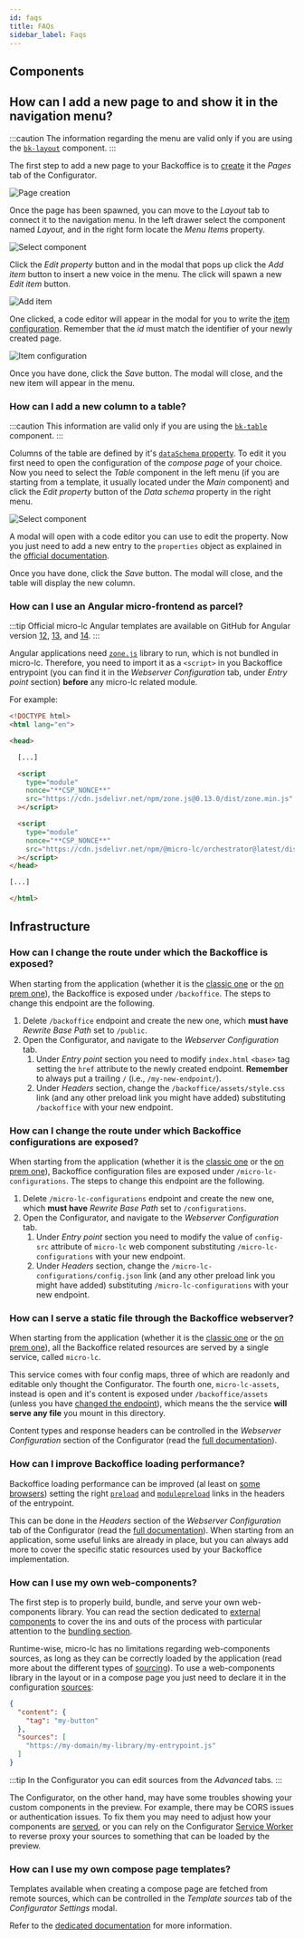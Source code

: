 ```yaml
---
id: faqs
title: FAQs
sidebar_label: Faqs
---
```

## Components

## How can I add a new page to and show it in the navigation menu?

:::caution
The information regarding the menu are valid only if you are using the
[`bk-layout`](/business_suite/backoffice/60_components/380_layout.md) component.
:::

The first step to add a new page to your Backoffice is to [create](./20_structure.md#create-new-page) it the _Pages_
tab of the Configurator.

![Page creation](./img/faqs_add-new-menu-item_page-creation.png)

Once the page has been spawned, you can move to the _Layout_ tab to connect it to the navigation menu. In the left drawer
select the component named _Layout_, and in the right form locate the _Menu Items_ property.

![Select component](./img/faqs_add-new-menu-item_select-component.png)

Click the _Edit property_ button and in the modal that pops up click the _Add item_ button to insert a new voice in the
menu. The click will spawn a new _Edit item_ button.

![Add item](./img/faqs_add-new-menu-item_add-item.png)

One clicked, a code editor will appear in the modal for you to write the 
[item configuration](/business_suite/backoffice/60_components/380_layout.md#application). Remember
that the _id_ must match the identifier of your newly created page.

![Item configuration](./img/faqs_add-new-menu-item_item-configuration.png)

Once you have done, click the _Save_ button. The modal will close, and the new item will appear in the menu.

### How can I add a new column to a table?

:::caution
This information are valid only if you are using the
[`bk-table`](/business_suite/backoffice/60_components/510_table.md) component.
:::

Columns of the table are defined by it's 
[`dataSchema` property](/business_suite/backoffice/30_page_layout.md#data-schema). To edit
it you first need to open the configuration of the _compose page_ of your choice. Now you need to select the _Table_
component in the left menu (if you are starting from a template, it usually located under the _Main_ component) and click the _Edit property_ button of the _Data schema_ property in the right menu.

![Select component](./img/faqs_add-new-column_select-component.png)

A modal will open with a code editor you can use to edit the property. Now you just need to add a new entry to the
`properties` object as explained in the 
[official documentation](/business_suite/backoffice/30_page_layout.md#data-schema).

Once you have done, click the _Save_ button. The modal will close, and the table will display the new column.

### How can I use an Angular micro-frontend as parcel?

:::tip
Official micro-lc Angular templates are available on GitHub for Angular version [12](https://github.com/micro-lc/angular12-template),
[13](https://github.com/micro-lc/angular13-template), and [14](https://github.com/micro-lc/angular14-template).
:::

Angular applications need [`zone.js`](https://github.com/angular/angular/tree/main/packages/zone.js) library to run, which
is not bundled in micro-lc. Therefore, you need to import it as a `<script>` in you Backoffice entrypoint (you can find it
in the _Webserver Configuration_ tab, under _Entry point_ section) **before** any micro-lc related module.

For example:

```html
<!DOCTYPE html>
<html lang="en">

<head>

  [...]

  <script
    type="module"
    nonce="**CSP_NONCE**"
    src="https://cdn.jsdelivr.net/npm/zone.js@0.13.0/dist/zone.min.js"
  ></script>

  <script
    type="module"
    nonce="**CSP_NONCE**"
    src="https://cdn.jsdelivr.net/npm/@micro-lc/orchestrator@latest/dist/micro-lc.production.js"
  ></script>
</head>

[...]

</html>
```

## Infrastructure

### How can I change the route under which the Backoffice is exposed?

When starting from the application (whether it is the 
[classic one](../../runtime_suite_applications/backoffice/overview) or the
[on prem one](../../runtime_suite_applications/backoffice-on-prem/overview)), the Backoffice is exposed
under `/backoffice`. The steps to change this endpoint are the following.

1. Delete `/backoffice` endpoint and create the new one, which **must have** _Rewrite Base Path_ set to `/public`.
2. Open the Configurator, and navigate to the _Webserver Configuration_ tab.
   1. Under _Entry point_ section you need to modify `index.html` `<base>` tag setting the `href` attribute to the newly created endpoint. **Remember** to always put a trailing `/` (i.e., `/my-new-endpoint/`).
   2. Under _Headers_ section, change the `/backoffice/assets/style.css` link (and any other preload link you might have added) substituting `/backoffice` with your new endpoint.

### How can I change the route under which Backoffice configurations are exposed?

When starting from the application (whether it is the 
[classic one](../../runtime_suite_applications/backoffice/overview) or the
[on prem one](../../runtime_suite_applications/backoffice-on-prem/overview)), Backoffice configuration
files are exposed under `/micro-lc-configurations`. The steps to change this endpoint are the following.

1. Delete `/micro-lc-configurations` endpoint and create the new one, which **must have** _Rewrite Base Path_ set to `/configurations`.
2. Open the Configurator, and navigate to the _Webserver Configuration_ tab.
   1. Under _Entry point_ section you need to modify the value of `config-src` attribute of `micro-lc` web component substituting `/micro-lc-configurations` with your new endpoint.
   2. Under _Headers_ section, change the `/micro-lc-configurations/config.json` link (and any other preload link you might have added) substituting `/micro-lc-configurations` with your new endpoint.

### How can I serve a static file through the Backoffice webserver?

When starting from the application (whether it is the 
[classic one](../../runtime_suite_applications/backoffice/overview) or the
[on prem one](../../runtime_suite_applications/backoffice-on-prem/overview)), all the Backoffice related
resources are served by a single service, called `micro-lc`. 

This service comes with four config maps, three of which are readonly and editable only thought the Configurator. The
fourth one, `micro-lc-assets`, instead is open and it's content is exposed under `/backoffice/assets` (unless you
have [changed the endpoint](#how-can-i-change-the-route-under-which-the-backoffice-is-exposed)), which means the the
service **will serve any file** you mount in this directory.

Content types and response headers can be controlled in the _Webserver Configuration_ section of the Configurator (read
the [full documentation](https://micro-lc.io/add-ons/backend/middleware#service-configuration)).

### How can I improve Backoffice loading performance?

Backoffice loading performance can be improved (al least on [some browsers](https://caniuse.com/link-rel-preload)) setting
the right [`preload`](https://developer.mozilla.org/en-US/docs/Web/HTML/Attributes/rel/preload) and
[`modulepreload`](https://developer.mozilla.org/en-US/docs/Web/HTML/Attributes/rel/modulepreload) links in the headers
of the entrypoint.

This can be done in the _Headers_ section of the _Webserver Configuration_ tab of the Configurator (read
the [full documentation](https://micro-lc.io/add-ons/backend/middleware/#headers)). When starting from an application,
some useful links are already in place, but you can always add more to cover the specific static resources used by your
Backoffice implementation.

### How can I use my own web-components?

The first step is to properly build, bundle, and serve your own web-components library. You can read the section dedicated
to [external components](./60_external_components/10_summary.md) to cover the ins and outs of the process with
particular attention to the [bundling section](./60_external_components/30_bundling.md).

Runtime-wise, micro-lc has no limitations regarding web-components sources, as long as they can be correctly loaded by the
application (read more about the different types of [sourcing](./60_external_components/10_summary.md#sourcing)). To use
a web-components library in the layout or in a compose page you just need to declare it in the configuration
[sources](https://micro-lc.io/docs/guides/applications/compose#plugin-configuration):

```json
{
  "content": {
    "tag": "my-button"
  },
  "sources": [
    "https://my-domain/my-library/my-entrypoint.js"
  ]
}
```

:::tip
In the Configurator you can edit sources from the _Advanced_ tabs.
:::

The Configurator, on the other hand, may have some troubles showing your custom components in the preview. For example,
there may be CORS issues or authentication issues. To fix them you may need to adjust how your components are
[served](./60_external_components/10_summary.md#sourcing), or you can rely on the Configurator
[Service Worker](./40_configurator_settings.md#source-maps) to reverse proxy your sources to something that can be loaded
by the preview.

### How can I use my own compose page templates?

Templates available when creating a compose page are fetched from remote sources, which can be controlled in the
_Template sources_ tab of the _Configurator Settings_ modal.

Refer to the [dedicated documentation](./40_configurator_settings.md#template-sources) for more information.
